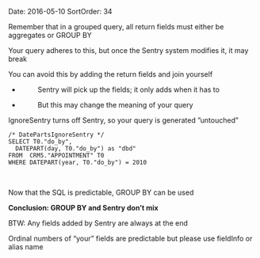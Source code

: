 Date: 2016-05-10
SortOrder: 34

Remember that in a grouped query, all return fields must either be aggregates or GROUP BY

Your query adheres to this, but once the Sentry system modifies it, it may break

You can avoid this by adding the return fields and join yourself

*          Sentry will pick up the fields; it only adds when it has to

*          But this may change the meaning of your query

IgnoreSentry turns off Sentry, so your query is generated ”untouched”

```
/* DatePartsIgnoreSentry */ 
SELECT T0."do_by", 
  DATEPART(day, T0."do_by") as "dbd" 
FROM  CRM5."APPOINTMENT" T0  
WHERE DATEPART(year, T0."do_by") = 2010
```

 

Now that the SQL is predictable, GROUP BY can be used

**Conclusion: GROUP BY and Sentry don’t mix**

BTW: Any fields added by Sentry are always at the end

Ordinal numbers of “your” fields are predictable but please use fieldInfo or alias name

